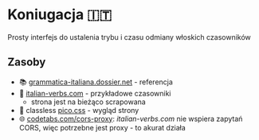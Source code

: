 # Koniugacja 🇮🇹

Prosty interfejs do ustalenia trybu i czasu odmiany włoskich czasowników

## Zasoby

- 📚 [grammatica-italiana.dossier.net](https://grammatica-italiana.dossier.net) - referencja
- 🔡 [italian-verbs.com](https://www.italian-verbs.com/verbi-italiani.php) - przykładowe czasowniki
    - strona jest na bieżąco scrapowana
- 🎨 classless [pico.css](https://github.com/picocss/pico) - wygląd strony
- 🌐 [codetabs.com/cors-proxy](https://codetabs.com/cors-proxy/cors-proxy.html): *italian-verbs.com* nie wspiera zapytań CORS, więc potrzebne jest proxy - to akurat działa